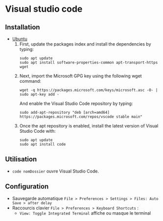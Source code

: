 # Visual studio code

## Installation

* [Ubuntu](https://linuxize.com/post/how-to-install-visual-studio-code-on-ubuntu-18-04/)
    1. First, update the packages index and install the dependencies by typing:
        ```
        sudo apt update
        sudo apt install software-properties-common apt-transport-https wget
        ```
    2. Next, import the Microsoft GPG key using the following wget command:
        ```
        wget -q https://packages.microsoft.com/keys/microsoft.asc -O- | sudo apt-key add -
        ```
        And enable the Visual Studio Code repository by typing:
        ```
        sudo add-apt-repository "deb [arch=amd64] https://packages.microsoft.com/repos/vscode stable main"
        ```
    3. Once the apt repository is enabled, install the latest version of Visual Studio Code with:
        ```
        sudo apt update
        sudo apt install code
        ```

## Utilisation

* `code nomDossier` ouvre Visual Studio Code.

## Configuration

* Sauvegarde automatique `File > Preferences > Settings > Files: Auto Save > after delay`
* Raccourcis clavier `File > Preferences > Keyboard Shortcuts` :
    * `View: Toggle Integrated Terminal` affiche ou masque le terminal